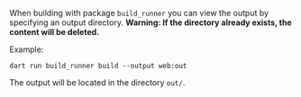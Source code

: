 When building with package `build_runner` you can view the output by specifying
an output directory. __Warning: If the directory already exists, the content
will be deleted.__

Example:

```shell
dart run build_runner build --output web:out
```

The output will be located in the directory `out/`.
